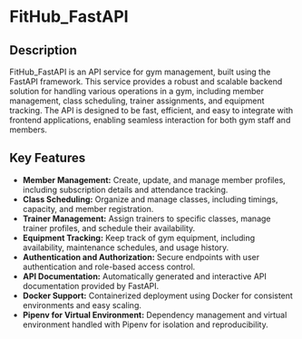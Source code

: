 # FitHub_FastAPI

## Description

FitHub_FastAPI is an API service for gym management, built using the FastAPI framework. This service provides a robust and scalable backend solution for handling various operations in a gym, including member management, class scheduling, trainer assignments, and equipment tracking. The API is designed to be fast, efficient, and easy to integrate with frontend applications, enabling seamless interaction for both gym staff and members.

## Key Features

- **Member Management:** Create, update, and manage member profiles, including subscription details and attendance tracking.
- **Class Scheduling:** Organize and manage classes, including timings, capacity, and member registration.
- **Trainer Management:** Assign trainers to specific classes, manage trainer profiles, and schedule their availability.
- **Equipment Tracking:** Keep track of gym equipment, including availability, maintenance schedules, and usage history.
- **Authentication and Authorization:** Secure endpoints with user authentication and role-based access control.
- **API Documentation:** Automatically generated and interactive API documentation provided by FastAPI.
- **Docker Support:** Containerized deployment using Docker for consistent environments and easy scaling.
- **Pipenv for Virtual Environment:** Dependency management and virtual environment handled with Pipenv for isolation and reproducibility.

